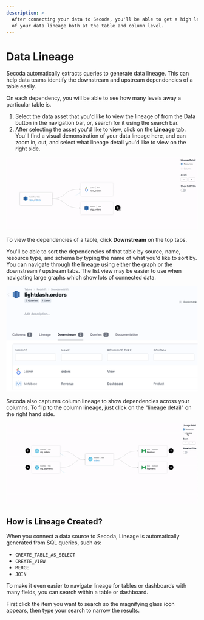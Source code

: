 ```yaml
---
description: >-
  After connecting your data to Secoda, you'll be able to get a high level view
  of your data lineage both at the table and column level.
---
```


# Data Lineage

Secoda automatically extracts queries to generate data lineage. This can help data teams identify the downstream and upstream dependencies of a table easily.&#x20;

On each dependency, you will be able to see how many levels away a particular table is.&#x20;

1. Select the data asset that you'd like to view the lineage of from the Data button in the navigation bar, or, search for it using the search bar.&#x20;
2. After selecting the asset you'd like to view, click on the **Lineage** tab. You'll find a visual demonstration of your data lineage here, and can zoom in, out, and select what lineage detail you'd like to view on the right side.&#x20;

![](<../.gitbook/assets/ezgif.com-gif-maker (2).gif>)

To view the dependencies of a table, click **Downstream** on the top tabs.&#x20;

You'll be able to sort the dependencies of that table by source, name, resource type, and schema by typing the name of what you'd like to sort by. You can navigate through the lineage using either the graph or the downstream / upstream tabs. The list view may be easier to use when navigating large graphs which show lots of connected data.

![](<../.gitbook/assets/Screen Shot 2022-04-08 at 7.17.17 AM.png>)

Secoda also captures column lineage to show dependencies across your columns. To flip to the column lineage, just click on the "lineage detail" on the right hand side.

![](<../.gitbook/assets/ezgif.com-gif-maker (1).gif>)

## How is Lineage Created?

When you connect a data source to Secoda, Lineage is automatically generated from SQL queries, such as:

* `CREATE_TABLE_AS_SELECT`
* `CREATE_VIEW`
* `MERGE`
* `JOIN`

To make it even easier to navigate lineage for tables or dashboards with many fields, you can search within a table or dashboard.

First click the item you want to search so the magnifying glass icon appears, then type your search to narrow the results.
